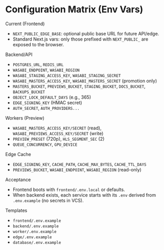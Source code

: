 # Configuration Matrix (Env Vars)

Current (Frontend)
- `NEXT_PUBLIC_EDGE_BASE`: optional public base URL for future API/edge.
- Standard Next.js vars: only those prefixed with `NEXT_PUBLIC_` are exposed to the browser.

Backend/API
- `POSTGRES_URL`, `REDIS_URL`
- `WASABI_ENDPOINT`, `WASABI_REGION`
- `WASABI_STAGING_ACCESS_KEY`, `WASABI_STAGING_SECRET`
- `WASABI_MASTERS_ACCESS_KEY`, `WASABI_MASTERS_SECRET` (promotion only)
- `MASTERS_BUCKET`, `PREVIEWS_BUCKET`, `STAGING_BUCKET`, `DOCS_BUCKET`, `BACKUPS_BUCKET`
- `OBJECT_LOCK_DEFAULT_DAYS` (e.g., 365)
- `EDGE_SIGNING_KEY` (HMAC secret)
- `AUTH_SECRET`, `AUTH_PROVIDERS...`

Workers (Preview)
- `WASABI_MASTERS_ACCESS_KEY/SECRET` (read), `WASABI_PREVIEWS_ACCESS_KEY/SECRET` (write)
- `PREVIEW_PRESET` (720p), `HLS_SEGMENT_SEC` (2)
- `QUEUE_CONCURRENCY`, `GPU_DEVICE`

Edge Cache
- `EDGE_SIGNING_KEY`, `CACHE_PATH`, `CACHE_MAX_BYTES`, `CACHE_TTL_DAYS`
- `PREVIEWS_BUCKET`, `WASABI_ENDPOINT`, `WASABI_REGION` (read-only)

Acceptance
- Frontend boots with `frontend/.env.local` or defaults.
- When backend exists, each service starts with its `.env` derived from `.env.example` (no secrets in VCS).

Templates
- `frontend/.env.example`
- `backend/.env.example`
- `worker/.env.example`
- `edge/.env.example`
- `database/.env.example`
